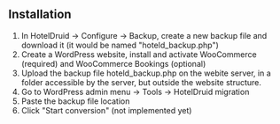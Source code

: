 ## Installation

1. In HotelDruid -> Configure -> Backup, create a new backup file and download it (it would be named "hoteld_backup.php")
2. Create a WordPress website, install and activate WooCommerce (required) and WooCommerce Bookings (optional)
3. Upload the backup file hoteld_backup.php on the webite server, in a folder accessible by the server, but outside the website structure.
3. Go to WordPress admin menu -> Tools -> HotelDruid migration
4. Paste the backup file location
5. Click "Start conversion" (not implemented yet)

